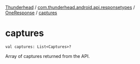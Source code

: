 [Thunderhead](../../index.md) / [com.thunderhead.android.api.responsetypes](../index.md) / [OneResponse](index.md) / [captures](./captures.md)

# captures

`val captures: List<Captures>?`

Array of captures returned from the API.


